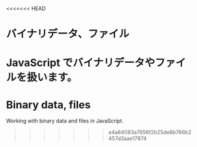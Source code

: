 <<<<<<< HEAD
# バイナリデータ、ファイル

JavaScript でバイナリデータやファイルを扱います。
=======
# Binary data, files

Working with binary data and files in JavaScript.
>>>>>>> a4a84083a7656f2b25de8b766b2457d3aae17874
